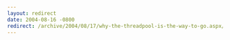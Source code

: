```yaml
---
layout: redirect
date: 2004-08-16 -0800
redirect: /archive/2004/08/17/why-the-threadpool-is-the-way-to-go.aspx/
---
```

